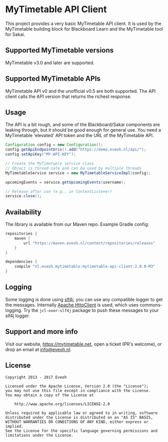 MyTimetable API Client
======================

This project provides a very basic MyTimetable API client.
It is used by the MyTimetable building block for Blackboard Learn and the MyTimetable tool for Sakai.

Supported MyTimetable versions
------------------------------

MyTimetable v3.0 and later are supported.

Supported MyTimetable APIs
--------------------------

MyTimetable API v0 and the unofficial v0.5 are both supported. 
The API client calls the API version that returns the richest response.

Usage
-----

The API is a bit rough, and some of the Blackboard/Sakai components are leaking through, but it should be good enough for general use. 
You need a MyTimetable 'elevated' API token and the URL of the MyTimetable API.

```java
Configuration config = new Configuration();
config.getApiEndpointUris().add("https://demo.eveoh.nl/api/");
config.setApiKey("MY-API-KEY");

// Create the MyTimetable service class
// Object is thread-safe and can be used by multiple threads
MyTimetableService service = new MyTimetableServiceImpl(config);

upcomingEvents = service.getUpcomingEvents(username);

// Release after use (e.g., in ContextListener)
service.close();
```

Availability
------------

The library is available from our Maven repo. Example Gradle config:

```groovy
repositories {
    maven {
        url "https://maven.eveoh.nl/content/repositories/releases"
    }
}

dependencies {
    compile "nl.eveoh.mytimetable:mytimetable-api-client:2.0.0-M3"
}
```

Logging
-------

Some logging is done using [slf4j](www.slf4j.org), you can use any compatible logger to get the messages. 
Internally [Apache HttpClient](http://hc.apache.org/httpcomponents-client-ga/) is used, which uses commons-logging. 
Try the `jcl-over-slf4j` package to push these messages to your slf4j logger.

Support and more info
---------------------

Visit our website, https://mytimetable.net, open a ticket (PR's welcome), or drop an email at info@eveoh.nl.

License
-------

    Copyright 2013 - 2017 Eveoh

    Licensed under the Apache License, Version 2.0 (the "License");
    you may not use this file except in compliance with the License.
    You may obtain a copy of the License at

        http://www.apache.org/licenses/LICENSE-2.0

    Unless required by applicable law or agreed to in writing, software
    distributed under the License is distributed on an "AS IS" BASIS,
    WITHOUT WARRANTIES OR CONDITIONS OF ANY KIND, either express or implied.
    See the License for the specific language governing permissions and
    limitations under the License.
